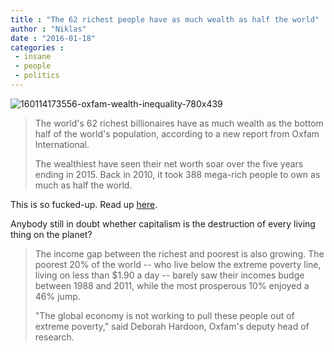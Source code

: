 ```yaml
---
title : "The 62 richest people have as much wealth as half the world"
author : "Niklas"
date : "2016-01-18"
categories : 
 - insane
 - people
 - politics
---
```


![160114173556-oxfam-wealth-inequality-780x439](https://niklasblog.com/wp-content/160114173556-oxfam-wealth-inequality-780x439.jpg)

> The world's 62 richest billionaires have as much wealth as the bottom half of the world's population, according to a new report from Oxfam International.
> 
> The wealthiest have seen their net worth soar over the five years ending in 2015. Back in 2010, it took 388 mega-rich people to own as much as half the world.

This is so fucked-up. Read up [here](http://money.cnn.com/2016/01/17/news/economy/oxfam-wealth/index.html).

Anybody still in doubt whether capitalism is the destruction of every living thing on the planet?

> The income gap between the richest and poorest is also growing. The poorest 20% of the world -- who live below the extreme poverty line, living on less than $1.90 a day -- barely saw their incomes budge between 1988 and 2011, while the most prosperous 10% enjoyed a 46% jump.
> 
> "The global economy is not working to pull these people out of extreme poverty," said Deborah Hardoon, Oxfam's deputy head of research.
